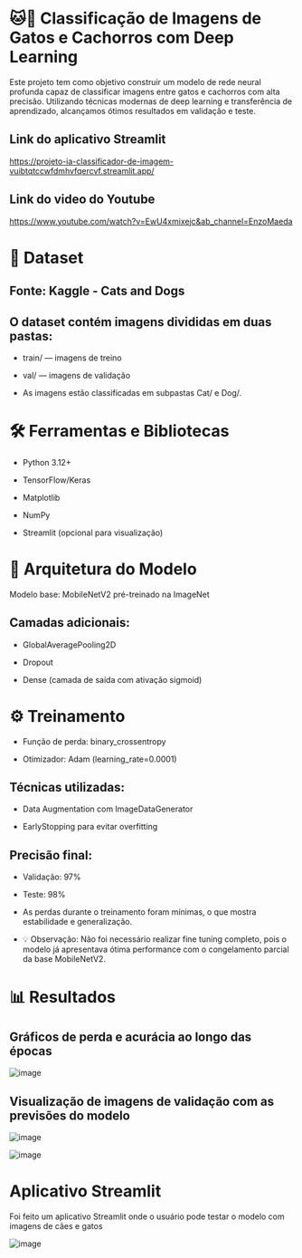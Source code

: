 # 🐱🐶 Classificação de Imagens de Gatos e Cachorros com Deep Learning
Este projeto tem como objetivo construir um modelo de rede neural profunda capaz de classificar imagens entre gatos e cachorros com alta precisão. Utilizando técnicas modernas de deep learning e transferência de aprendizado, alcançamos ótimos resultados em validação e teste.

## Link do aplicativo Streamlit
https://projeto-ia-classificador-de-imagem-vuibtqtccwfdmhvfqercvf.streamlit.app/

## Link do video do Youtube
https://www.youtube.com/watch?v=EwU4xmixejc&ab_channel=EnzoMaeda

# 📁 Dataset
## Fonte: Kaggle - Cats and Dogs

## O dataset contém imagens divididas em duas pastas:

* train/ — imagens de treino

* val/ — imagens de validação

* As imagens estão classificadas em subpastas Cat/ e Dog/.

# 🛠️ Ferramentas e Bibliotecas
* Python 3.12+

* TensorFlow/Keras

* Matplotlib

* NumPy

* Streamlit (opcional para visualização)

# 🧠 Arquitetura do Modelo
Modelo base: MobileNetV2 pré-treinado na ImageNet

## Camadas adicionais:

* GlobalAveragePooling2D

* Dropout

* Dense (camada de saída com ativação sigmoid)

# ⚙️ Treinamento
* Função de perda: binary_crossentropy

* Otimizador: Adam (learning_rate=0.0001)

## Técnicas utilizadas:

* Data Augmentation com ImageDataGenerator

* EarlyStopping para evitar overfitting

## Precisão final:

* Validação: 97%

* Teste: 98%

* As perdas durante o treinamento foram mínimas, o que mostra estabilidade e generalização.

* 💡 Observação: Não foi necessário realizar fine tuning completo, pois o modelo já apresentava ótima performance com o congelamento parcial da base MobileNetV2.

# 📊 Resultados

## Gráficos de perda e acurácia ao longo das épocas

![image](https://github.com/user-attachments/assets/cbc199f5-9d8e-4665-9e71-4af4134ec466)


## Visualização de imagens de validação com as previsões do modelo

![image](https://github.com/user-attachments/assets/147df6ee-1c9d-4ab6-9372-147f9cfc49f7)

![image](https://github.com/user-attachments/assets/328678a1-121f-4691-a9bc-0e2b64b0ad25)

# Aplicativo Streamlit

Foi feito um aplicativo Streamlit onde o usuário pode testar o modelo com imagens de cães e gatos

![image](https://github.com/user-attachments/assets/ad6f976a-9af1-41fb-8792-de5c44a1f538)


